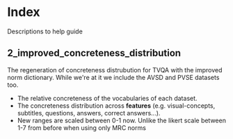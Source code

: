 # Index
Descriptions to help guide

## 2_improved_concreteness_distribution
The regeneration of concreteness distrubution for TVQA with the improved norm dictionary. While we're at it we include the AVSD and PVSE datasets too.
* The relative concreteness of the vocabularies of each dataset.
* The concreteness distribution across **features** (e.g. visual-concepts, subtitles, questions, answers, correct answers...).
* New ranges are scaled between 0-1 now. Unlike the likert scale between 1-7 from before when using only MRC norms
